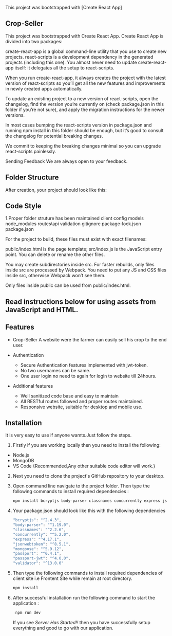 This project was bootstrapped with [Create React App]

## Crop-Seller
This project was bootstrapped with Create React App.
Create React App is divided into two packages:

create-react-app is a global command-line utility that you use to create new projects.
react-scripts is a development dependency in the generated projects (including this one).
You almost never need to update create-react-app itself: it delegates all the setup to react-scripts.

When you run create-react-app, it always creates the project with the latest version of react-scripts so you’ll get all the new features and improvements in newly created apps automatically.

To update an existing project to a new version of react-scripts, open the changelog, find the version you’re currently on (check package.json in this folder if you’re not sure), and apply the migration instructions for the newer versions.

In most cases bumping the react-scripts version in package.json and running npm install in this folder should be enough, but it’s good to consult the changelog for potential breaking changes.

We commit to keeping the breaking changes minimal so you can upgrade react-scripts painlessly.

Sending Feedback
We are always open to your feedback.

## Folder Structure
After creation, your project should look like this:

## Code Style
1.Proper folder struture has been maintained 
client
config
models
node_modules
routes\api
validation
 gitignore
 package-lock.json
 package.json
 
 
For the project to build, these files must exist with exact filenames:

public/index.html is the page template;
src/index.js is the JavaScript entry point.
You can delete or rename the other files.

You may create subdirectories inside src. For faster rebuilds, only files inside src are processed by Webpack.
You need to put any JS and CSS files inside src, otherwise Webpack won’t see them.

Only files inside public can be used from public/index.html.
## Read instructions below for using assets from JavaScript and HTML.
## Features
* Crop-Seller
A website were the farmer can easily sell his crop to the end user.
* Authentication
  * Secure Authentication features implemented with jwt-token.
  * No two usernames can be same.
  * One user login no need to again for login to website till 24hours.
 
* Additional features
  * Well sanitized code base and easy to maintain
  * All RESTful routes followed and proper routes maintained.
  * Responsive website, suitable for desktop and mobile use. 
## Installation
It is very easy to use if anyone wamts.Just follow the steps.
1. Firstly if you are working locally then you need to install the following:
  * Node.js
  * MongoDB
  * VS Code {Recommended,Any other suitable code editor will work.}
2. Next you need to clone the project's GitHub repository to your desktop.

3. Open command line navigate to the project folder. Then type the following commands to install required dependencies :
     ```javascript
     npm install bcryptjs body-parser classnames concurrently express jsonwebtoken mongoose passport  passport-jwt validator
     ```
 4. Your package.json should look like this with the following dependencies
     ```javascript
     "bcryptjs": "^2.4.3",
    "body-parser": "^1.19.0",
    "classnames": "^2.2.6",
    "concurrently": "^5.2.0",
    "express": "^4.17.1",
    "jsonwebtoken": "^8.5.1",
    "mongoose": "^5.9.12",
    "passport": "^0.4.1",
    "passport-jwt": "^4.0.0",
    "validator": "^13.0.0"
     ```

5. Then type the following commands to install required dependencies of client site i.e Frontent Site while remain at root directory.

     ```javascript
     npm install 
     ```
     
6. After successful installation run the following command to start the application :
      
    ```javascript
     npm run dev
     ```
      
   If you see *Server Has Started!!* then you have successfully setup everything and good to go with our application.

